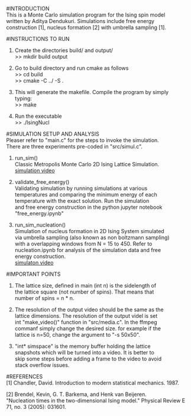 


#INTRODUCTION                                
This is a Monte Carlo simulation program for the Ising spin model   
written by Aditya Dendukuri. Simulations include free energy        
construction [1], nucleus formation [2] with umbrella sampling [1]. 

#INSTRUCTIONS TO RUN                              
1. Create the directories build/ and output/                        
          >> mkdir build output                                     
                                                                    
2. Go to build directory and run cmake as follows                   
          >> cd build                                               
          >> cmake -C ../ -S .                                      
                                                                    
3. This will generate the makefile. Compile the program by simply   
   typing:                                                          
          >> make                                                   
                                                                    
4. Run the executable                                               
          >> ./IsingNucl                                            

#SIMULATION SETUP AND ANALYSIS                        
Pleaser refer to "main.c" for the steps to invoke the simulation.   
There are three experiments pre-coded in "src/simul.c".             

1. run_sim()                                                        
    Classic Metropolis Monte Carlo 2D Ising Lattice Simulation.     
    [simulation video](https://youtu.be/HaPEz-NQ8I4)                

2. validate_free_energy()                                           
   Validating simulation by running simulations at various          
   temperatures and comparing the minimum energy of each            
   temperature with the exact solution. Run the simulation          
   and free energy construction in the python jupyter notebook      
   "free_energy.ipynb"                                              

3. run_sim_nucleation()                                             
    Simulation of nucleus formation in 2D Ising System simulated    
    via umbrella sampling (also known as non boltzmann sampling)      
    with a overlapping windows from N = 15 to 450. Refer to         
    nucleation.ipynb for analysis of the simulation data and free   
    energy construction.                                            
    [simulaton video](https://youtu.be/6_lvSokWUsw)       

#IMPORTANT POINTS                               
1. The lattice size, defined in main (int n) is the sidelength of   
   the lattice square (not number of spins). That means that        
   number of spins = n * n.        

2. The resolution of the output video should be the same as the     
   lattice dimensions. The resolution of the output videl is set    
   int "make_video()" function in "src/media.c". In the ffmpeg      
   commanf simply change the desired size. for example if the       
   lattice is n=50, change the argument to "-s 50x50".         

3. "int* simspace" is the memory buffer holding the lattice         
   snapshots which will be turned into a video. It is better to     
   skip some steps before adding a frame to the video to avoid      
   stack overflow issues.                                           

#REFERENCES                                   
 [1] Chandler, David. Introduction to modern statistical mechanics. 
     1987.                                                          
                                                                    
 [2] Brendel, Kevin, G. T. Barkema, and Henk van Beijeren.          
     "Nucleation times in the two-dimensional Ising model." Physical
     Review E 71, no. 3 (2005): 031601.                             
